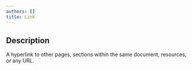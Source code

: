 ```yaml
---
authors: []
title: Link
---
```


## Description

A hyperlink to other pages, sections within the same document, resources, or any URL.
